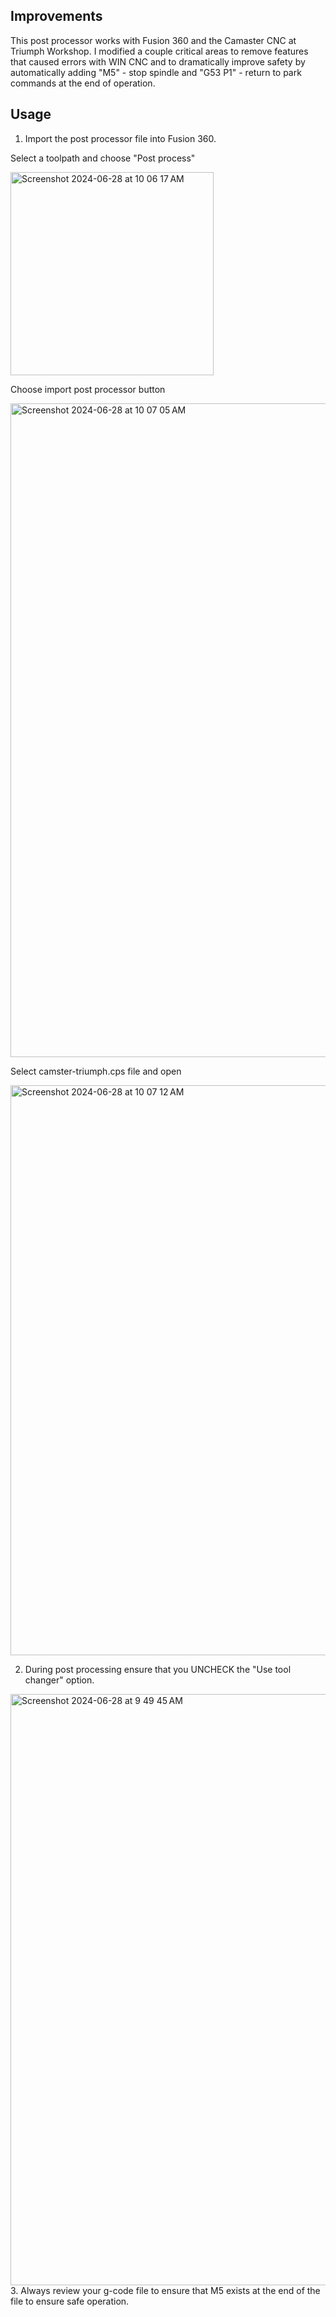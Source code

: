 ## Improvements
This post processor works with Fusion 360 and the Camaster CNC at Triumph Workshop. I modified a couple critical areas to remove features that caused errors with WIN CNC and to dramatically improve safety by automatically adding "M5" - stop spindle and "G53 P1" - return to park commands at the end of operation.

## Usage
1. Import the post processor file into Fusion 360.

Select a toolpath and choose "Post process"

<img width="325" alt="Screenshot 2024-06-28 at 10 06 17 AM" src="https://github.com/Tuckers/camaster-triumph/assets/5509913/e8e98970-9846-4f83-8ae6-e5f06740adf9">

Choose import post processor button

<img width="1046" alt="Screenshot 2024-06-28 at 10 07 05 AM" src="https://github.com/Tuckers/camaster-triumph/assets/5509913/5efea62d-32f8-4d87-b6a6-3804e464f4be">

Select camster-triumph.cps file and open

<img width="912" alt="Screenshot 2024-06-28 at 10 07 12 AM" src="https://github.com/Tuckers/camaster-triumph/assets/5509913/44b5c0aa-49b0-4894-a65a-52ffca69f2ab">

2. During post processing ensure that you UNCHECK the "Use tool changer" option.
<img width="946" alt="Screenshot 2024-06-28 at 9 49 45 AM" src="https://github.com/Tuckers/camaster-triumph/assets/5509913/9ced0452-6ecb-4bfd-912e-9bc6649ccae8">
3. Always review your g-code file to ensure that M5 exists at the end of the file to ensure safe operation.
